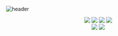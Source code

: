 ![header](https://capsule-render.vercel.app/api?type=venom&color=BAFFE2&height=150&section=header&text=Suhyun%20Kim&fontSize=40&animation=fadeIn)
<div align=center>
<img src="https://img.shields.io/badge/JavaScript-FAF19E?style=flat=squre&logo=JavaScript&logoColor=ffffff"/>
<img src="https://img.shields.io/badge/TypeScript-94DFFF?style=flat=squre&logo=TypeScript&logoColor=ffffff"/>
<img src="https://img.shields.io/badge/React-93D0F4?style=flat-squre&logo=react&logoColor=white">
<img src="https://img.shields.io/badge/React-93D0F4?style=flat-squre&logo=next&logoColor=black">

</div>
<div align=center>
<img src="https://img.shields.io/badge/Python-98BCDA?style=flat=squre&logo=Python&logoColor=ffffff"/>
<img src="https://img.shields.io/badge/C++-94ABFF?style=flat=squre&logo=C%2B%2B&logoColor=ffffff"/>
</div>
